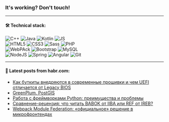 ### It's working? Don't touch!

---

#### 🛠️ Technical stack:

![C++](https://img.shields.io/badge/C++-informational?logo=c%2B%2B&style=flat&logoColor=white&color=9C033A)
![Java](https://img.shields.io/badge/Java-informational?logo=java&style=flat&logoColor=white&color=007396)
![Kotlin](https://img.shields.io/badge/Kotlin-informational?logo=Kotlin&style=flat&logoColor=white&color=0095D5)
![JS](https://img.shields.io/badge/JS-informational?logo=javaScript&style=flat&logoColor=black&color=F7Df1E) <br>
![HTML5](https://img.shields.io/badge/HTML5-informational?logo=html5&style=flat&logoColor=white&color=E34F26)
![CSS3](https://img.shields.io/badge/CSS3-informational?logo=css3&style=flat&logoColor=white&color=157286)
![Sass](https://img.shields.io/badge/Saas-informational?logo=sass&style=flat&logoColor=white&color=hotpink)
![PHP](https://img.shields.io/badge/PHP-informational?logo=php&style=flat&logoColor=white&color=777BB4) <br>
![WebPAck](https://img.shields.io/badge/WebPack-informational?logo=webPack&style=flat&logoColor=white&color=FF6F00)
![Bootstrap](https://img.shields.io/badge/Bootstrap-informational?logo=Bootstrap&style=flat&logoColor=white&color=7952B3)
![MySQL](https://img.shields.io/badge/MySQL-informational?logo=MySQL&style=flat&logoColor=white&color=00f) <br>
![NodeJS](https://img.shields.io/badge/NodeJS-informational?logo=node.js&style=flat&logoColor=white&color=43853D)
![Spring](https://img.shields.io/badge/Spring-informational?logo=Spring&style=flat&logoColor=white&color=0A9EDC)
![Angular](https://img.shields.io/badge/Vue-informational?logo=vue.js&style=flat&logoColor=white&color=red)
![Git](https://img.shields.io/badge/Git-informational?logo=git&style=flat&logoColor=white&color=darkorange)

___

#### 💬 Latest posts from habr.com:

<!-- BLOG-POST-LIST:START -->
- [Как буткиты внедряются в современные прошивки и чем UEFI отличается от Legacy BIOS](https://habr.com/ru/post/668154/?utm_source=habrahabr&utm_medium=rss&utm_campaign=668154)
- [GreenPlum. PostGIS](https://habr.com/ru/post/667986/?utm_source=habrahabr&utm_medium=rss&utm_campaign=667986)
- [Работа с фреймворками Python: преимущества и проблемы](https://habr.com/ru/post/668138/?utm_source=habrahabr&utm_medium=rss&utm_campaign=668138)
- [Сравнение-рецензия: что читать BABOK от IIBA или REF от IREB?](https://habr.com/ru/post/668134/?utm_source=habrahabr&utm_medium=rss&utm_campaign=668134)
- [Webpack Module Federation: «официальное» решение в микрофронтендах](https://habr.com/ru/post/668118/?utm_source=habrahabr&utm_medium=rss&utm_campaign=668118)
<!-- BLOG-POST-LIST:END -->

